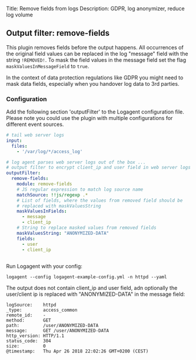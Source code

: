 Title: Remove fields from logs 
Description: GDPR, log anonymizer, reduce log volume


## Output filter: remove-fields

This plugin removes fields before the output happens. All occurrences of the original field values can be replaced in the log "message" field with the string `!REMOVED!`. To mask the field values in the message field set the flag `maskValuesInMessageField` to `true`. 

In the context of data protection regulations like GDPR you might need to mask data fields, especially when you handover log data to 3rd parties. 


### Configuration 

Add the following section 'outputFilter' to the Logagent configuration file. Please note you could use the plugin with multiple configurations for different event sources. 

```yaml
# tail web server logs
input: 
  files:
    - '/var/log/*/access_log'

# log agent parses web server logs out of the box ...
# output filter to encrypt client_ip and user field in web server logs
outputFilter:
  remove-fields:
    module: remove-fields
    # JS regular expression to match log source name
    matchSource: !!js/regexp .*
    # List of fields, where the values from removed field should be
    # replaced with maskValuesString 
    maskValuesInFields:
      - message
      - client_ip
    # String to replace masked values from removed fields
    maskValuesString: "ANONYMIZED-DATA"
    fields:
      - user
      - client_ip
      
```

Run Logagent with your config: 

```
logagent --config logagent-example-config.yml -n httpd --yaml
```

The output does not contain client_ip and user field, adn optionally the user/client ip is replaced with "ANONYMIZED-DATA" in the message field: 

```
logSource:    httpd
_type:        access_common
remote_id:    -
method:       GET
path:         /user/ANONYMIZED-DATA
message:      GET /user/ANONYMIZED-DATA
http_version: HTTP/1.1
status_code:  304
size:         0
@timestamp:   Thu Apr 26 2018 22:02:26 GMT+0200 (CEST)
```
